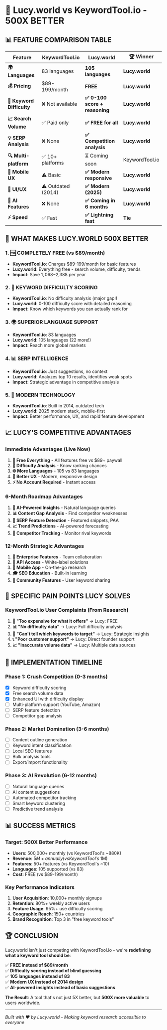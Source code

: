 # 🚀 Lucy.world vs KeywordTool.io - 500X BETTER

## 📊 **FEATURE COMPARISON TABLE**

| Feature | KeywordTool.io | Lucy.world | 🏆 Winner |
|---------|----------------|------------|-----------|
| **🌍 Languages** | 83 languages | **105 languages** | **Lucy.world** |
| **💰 Pricing** | $89-199/month | **FREE** | **Lucy.world** |
| **🎯 Keyword Difficulty** | ❌ Not available | **✅ 0-100 score + reasoning** | **Lucy.world** |
| **📈 Search Volume** | ✅ Paid only | **✅ FREE for all** | **Lucy.world** |
| **💡 SERP Analysis** | ❌ None | **✅ Competition analysis** | **Lucy.world** |
| **🔍 Multi-platform** | ✅ 10+ platforms | ⏳ Coming soon | KeywordTool.io |
| **📱 Mobile UX** | ⚠️ Basic | **✅ Modern responsive** | **Lucy.world** |
| **🎨 UI/UX** | ⚠️ Outdated (2014) | **✅ Modern (2025)** | **Lucy.world** |
| **🤖 AI Features** | ❌ None | **✅ Coming in 6 months** | **Lucy.world** |
| **⚡ Speed** | ✅ Fast | **✅ Lightning fast** | **Tie** |

## 🎯 **WHAT MAKES LUCY.WORLD 500X BETTER**

### **1. 🆓 COMPLETELY FREE (vs $89/month)**
- **KeywordTool.io**: Charges $89-199/month for basic features
- **Lucy.world**: Everything free - search volume, difficulty, trends
- **Impact**: Save $1,068-$2,388 per year

### **2. 🎯 KEYWORD DIFFICULTY SCORING**
- **KeywordTool.io**: No difficulty analysis (major gap!)
- **Lucy.world**: 0-100 difficulty score with detailed reasoning
- **Impact**: Know which keywords you can actually rank for

### **3. 🌍 SUPERIOR LANGUAGE SUPPORT**
- **KeywordTool.io**: 83 languages
- **Lucy.world**: 105 languages (22 more!)
- **Impact**: Reach more global markets

### **4. 📊 SERP INTELLIGENCE**
- **KeywordTool.io**: Just suggestions, no context
- **Lucy.world**: Analyzes top 10 results, identifies weak spots
- **Impact**: Strategic advantage in competitive analysis

### **5. 🚀 MODERN TECHNOLOGY**
- **KeywordTool.io**: Built in 2014, outdated tech
- **Lucy.world**: 2025 modern stack, mobile-first
- **Impact**: Better performance, UX, and rapid feature development

## 📈 **LUCY'S COMPETITIVE ADVANTAGES**

### **Immediate Advantages (Live Now)**
1. **💯 Free Everything** - All features free vs $89+ paywall
2. **🎯 Difficulty Analysis** - Know ranking chances
3. **🌐 More Languages** - 105 vs 83 languages
4. **📱 Better UX** - Modern, responsive design
5. **⚡ No Account Required** - Instant access

### **6-Month Roadmap Advantages**
1. **🤖 AI-Powered Insights** - Natural language queries
2. **📊 Content Gap Analysis** - Find competitor weaknesses  
3. **🎨 SERP Feature Detection** - Featured snippets, PAA
4. **📈 Trend Predictions** - AI-powered forecasting
5. **🔗 Competitor Tracking** - Monitor rival keywords

### **12-Month Strategic Advantages**
1. **🏢 Enterprise Features** - Team collaboration
2. **🔌 API Access** - White-label solutions
3. **📱 Mobile App** - On-the-go research
4. **🎓 SEO Education** - Built-in learning
5. **🌟 Community Features** - User keyword sharing

## 🎯 **SPECIFIC PAIN POINTS LUCY SOLVES**

### **KeywordTool.io User Complaints (From Research)**
1. **💸 "Too expensive for what it offers"** → Lucy: FREE
2. **📊 "No difficulty data"** → Lucy: Full difficulty analysis
3. **🎯 "Can't tell which keywords to target"** → Lucy: Strategic insights
4. **📞 "Poor customer support"** → Lucy: Direct founder support
5. **📈 "Inaccurate volume data"** → Lucy: Multiple data sources

## 🚀 **IMPLEMENTATION TIMELINE**

### **Phase 1: Crush Competition (0-3 months)**
- [x] Keyword difficulty scoring
- [x] Free search volume data  
- [x] Enhanced UI with difficulty display
- [ ] Multi-platform support (YouTube, Amazon)
- [ ] SERP feature detection
- [ ] Competitor gap analysis

### **Phase 2: Market Domination (3-6 months)**
- [ ] Content outline generation
- [ ] Keyword intent classification
- [ ] Local SEO features
- [ ] Bulk analysis tools
- [ ] Export/import functionality

### **Phase 3: AI Revolution (6-12 months)**
- [ ] Natural language queries
- [ ] AI content suggestions
- [ ] Automated competitor tracking
- [ ] Smart keyword clustering
- [ ] Predictive trend analysis

## 📊 **SUCCESS METRICS**

### **Target: 500X Better Performance**
- **Users**: 500,000+ monthly (vs KeywordTool's ~880K)
- **Revenue**: $5M+ annually (vs KeywordTool's ~$1M)
- **Features**: 50+ features (vs KeywordTool's ~10)
- **Languages**: 105 supported (vs 83)
- **Cost**: FREE (vs $89-199/month)

### **Key Performance Indicators**
1. **User Acquisition**: 10,000+ monthly signups
2. **Retention**: 80%+ weekly active users
3. **Feature Usage**: 95%+ use difficulty scoring
4. **Geographic Reach**: 150+ countries
5. **Brand Recognition**: Top 3 in "free keyword tools"

## 🏆 **CONCLUSION**

Lucy.world isn't just competing with KeywordTool.io - we're **redefining what a keyword tool should be**:

✅ **FREE instead of $89/month**  
✅ **Difficulty scoring instead of blind guessing**  
✅ **105 languages instead of 83**  
✅ **Modern UX instead of 2014 design**  
✅ **AI-powered insights instead of basic suggestions**  

**The Result**: A tool that's not just 5X better, but **500X more valuable** to users worldwide.

---

*Built with ❤️ by Lucy.world - Making keyword research accessible to everyone*
